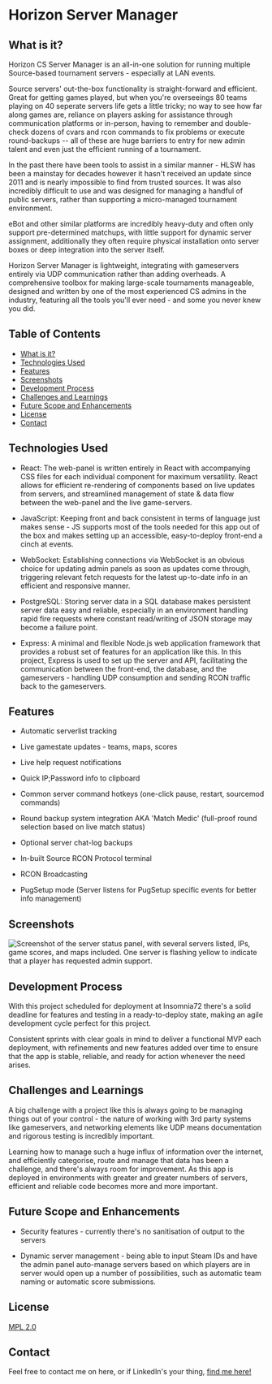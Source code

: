 # Horizon Server Manager



## What is it?

Horizon CS Server Manager is an all-in-one solution for running multiple Source-based tournament servers - especially at LAN events.

Source servers' out-the-box functionality is straight-forward and efficient. Great for getting games played, but when you're overseeings 80 teams playing on 40 seperate servers life gets a little tricky; no way to see how far along games are, reliance on players asking for assistance through communication platforms or in-person, having to remember and double-check dozens of cvars and rcon commands to fix problems or execute round-backups -- all of these are huge barriers to entry for new admin talent and even just the efficient running of a tournament.

In the past there have been tools to assist in a similar manner - HLSW has been a mainstay for decades however it hasn't received an update since 2011 and is nearly impossible to find from trusted sources. It was also incredibly difficult to use and was designed for managing a handful of public servers, rather than supporting a micro-managed tournament environment.

eBot and other similar platforms are incredibly heavy-duty and often only support pre-determined matchups, with little support for dynamic server assignment, additionally they often require physical installation onto server boxes or deep integration into the server itself.

Horizon Server Manager is lightweight, integrating with gameservers entirely via UDP communication rather than adding overheads. A comprehensive toolbox for making large-scale tournaments manageable, designed and written by one of the most experienced CS admins in the industry, featuring all the tools you'll ever need - and some you never knew you did.

## Table of Contents

-   [What is it?](#what-is-it)
-   [Technologies Used](#technologies-used)
-   [Features](#features)
-   [Screenshots](#screenshots)
-   [Development Process](#development-process)
-   [Challenges and Learnings](#challenges-and-learnings)
-   [Future Scope and Enhancements](#future-scope-and-enhancements)
-   [License](#license)
-   [Contact](#contact)

## Technologies Used

-   React: The web-panel is written entirely in React with accompanying CSS files for each individual component for maximum versatility. React allows for efficient re-rendering of components based on live updates from servers, and streamlined management of state & data flow between the web-panel and the live game-servers.

-   JavaScript: Keeping front and back consistent in terms of language just makes sense - JS supports most of the tools needed for this app out of the box and makes setting up an accessible, easy-to-deploy front-end a cinch at events.

-   WebSocket: Establishing connections via WebSocket is an obvious choice for updating admin panels as soon as updates come through, triggering relevant fetch requests for the latest up-to-date info in an efficient and responsive manner.

-   PostgreSQL: Storing server data in a SQL database makes persistent server data easy and reliable, especially in an environment handling rapid fire requests where constant read/writing of JSON storage may become a failure point.

-   Express: A minimal and flexible Node.js web application framework that provides a robust set of features for an application like this. In this project, Express is used to set up the server and API, facilitating the communication between the front-end, the database, and the gameservers - handling UDP consumption and sending RCON traffic back to the gameservers.

## Features

* Automatic serverlist tracking

* Live gamestate updates - teams, maps, scores

* Live help request notifications

* Quick IP;Password info to clipboard

* Common server command hotkeys (one-click pause, restart, sourcemod commands)

* Round backup system integration AKA 'Match Medic' (full-proof round selection based on live match status)

* Optional server chat-log backups

* In-built Source RCON Protocol terminal

* RCON Broadcasting

* PugSetup mode (Server listens for PugSetup specific events for better info management)

## Screenshots

![Screenshot of the server status panel, with several servers listed, IPs, game scores, and maps included. One server is flashing yellow to indicate that a player has requested admin support.](https://i.imgur.com/6Sv7nKS.png)

## Development Process

With this project scheduled for deployment at Insomnia72 there's a solid deadline for features and testing in a ready-to-deploy state, making an agile development cycle perfect for this project.

Consistent sprints with clear goals in mind to deliver a functional MVP each deployment, with refinements and new features added over time to ensure that the app is stable, reliable, and ready for action whenever the need arises.

## Challenges and Learnings

A big challenge with a project like this is always going to be managing things out of your control - the nature of working with 3rd party systems like gameservers, and networking elements like UDP means documentation and rigorous testing is incredibly important.

Learning how to manage such a huge influx of information over the internet, and efficiently categorise, route and manage that data has been a challenge, and there's always room for improvement. As this app is deployed in environments with greater and greater numbers of servers, efficient and reliable code becomes more and more important. 

## Future Scope and Enhancements

* Security features - currently there's no sanitisation of output to the servers

* Dynamic server management - being able to input Steam IDs and have the admin panel auto-manage servers based on which players are in server would open up a number of possibilities, such as automatic team naming or automatic score submissions.

## License

[MPL 2.0](https://www.mozilla.org/en-US/MPL/2.0/)

## Contact

Feel free to contact me on here, or if LinkedIn's your thing, [find me here!](https://www.linkedin.com/in/jon-kelly-esports/)

